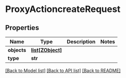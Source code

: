 # ProxyActioncreateRequest

## Properties
Name | Type | Description | Notes
------------ | ------------- | ------------- | -------------
**objects** | [**list[ZObject]**](ZObject.md) |  | 
**type** | **str** |  | 

[[Back to Model list]](../README.md#documentation-for-models) [[Back to API list]](../README.md#documentation-for-api-endpoints) [[Back to README]](../README.md)

